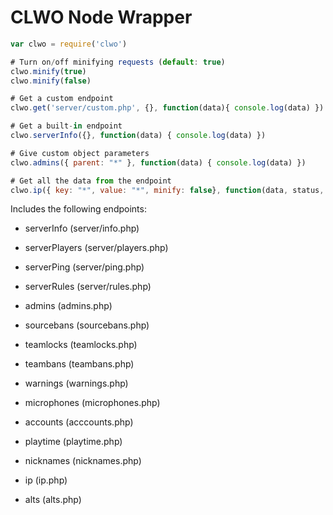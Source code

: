 # CLWO Node Wrapper

```javascript
var clwo = require('clwo')

# Turn on/off minifying requests (default: true)
clwo.minify(true)
clwo.minify(false)

# Get a custom endpoint
clwo.get('server/custom.php', {}, function(data){ console.log(data) })

# Get a built-in endpoint
clwo.serverInfo({}, function(data) { console.log(data) })

# Give custom object parameters
clwo.admins({ parent: "*" }, function(data) { console.log(data) })

# Get all the data from the endpoint
clwo.ip({ key: "*", value: "*", minify: false}, function(data, status, datainfo, message, stats) { // All the return values })
```

Includes the following endpoints:

- serverInfo (server/info.php)
- serverPlayers (server/players.php)
- serverPing (server/ping.php)
- serverRules (server/rules.php)

- admins (admins.php)
- sourcebans (sourcebans.php)

- teamlocks (teamlocks.php)
- teambans (teambans.php)
- warnings (warnings.php)
- microphones (microphones.php)

- accounts (acccounts.php)
- playtime (playtime.php)
- nicknames (nicknames.php)
- ip (ip.php)
- alts (alts.php)